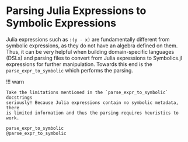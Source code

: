 # Parsing Julia Expressions to Symbolic Expressions

Julia expressions such as `:(y - x)` are fundamentally different from symbolic
expressions, as they do not have an algebra defined on them. Thus, it can be
very helpful when building domain-specific languages (DSLs) and parsing files
to convert from Julia expressions to Symbolics.jl expressions for further
manipulation. Towards this end is the `parse_expr_to_symbolic` which performs
the parsing.

!!! warn
    
    Take the limitations mentioned in the `parse_expr_to_symbolic` docstrings
    seriously! Because Julia expressions contain no symbolic metadata, there
    is limited information and thus the parsing requires heuristics to work.

```@docs
parse_expr_to_symbolic
@parse_expr_to_symbolic
```
